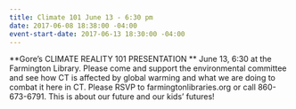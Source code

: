 ```yaml
---
title: Climate 101 June 13 - 6:30 pm
date: 2017-06-08 18:38:00 -04:00
event-start-date: 2017-06-13 18:30:00 -04:00
---
```


**Gore’s CLIMATE REALITY 101 PRESENTATION **
June 13, 6:30 at the Farmington Library.  Please come and support the environmental committee and see how CT is affected by global warming and what we are doing to combat it here in CT. Please RSVP to farmingtonlibraries.org or call 860-673-6791. This is about our future and our kids’ futures!
